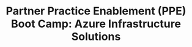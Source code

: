 ---
state: TX
region: SanAntonio
title: "Partner Practice Enablement (PPE) Boot Camp: Azure Infrastructure Solutions"
event_url: https://forms.office.com/Pages/ResponsePage.aspx?id=v4j5cvGGr0GRqy180BHbRyAFAIBxTBhPoPe2iqhKCmFUQ0RHUTZYMU4wQTY2OUNHWkw0SFpIRjMzNC4u
start_date: 2019-03-25
end_date: 2019-03-26
cost: FREE for Microsoft Partners
topics: [ cloud, azure, microsoft ]
---